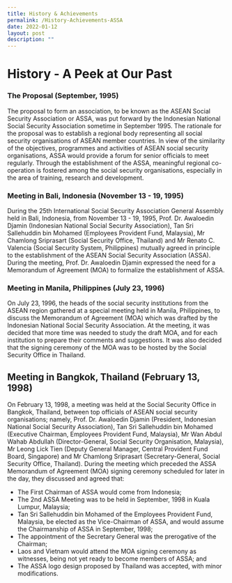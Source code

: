 ```yaml
---
title: History & Achievements
permalink: /History-Achievements-ASSA
date: 2022-01-12
layout: post
description: ""
---
```

# History - A Peek at Our Past

### The Proposal (September, 1995)
The proposal to form an association, to be known as the ASEAN Social Security Association or ASSA, was put forward by the Indonesian National Social Security Association sometime in September 1995. The rationale for the proposal was to establish a regional body representing all social security organisations of ASEAN member countries. In view of the similarity of the objectives, programmes and activities of ASEAN social security organisations, ASSA would provide a forum for senior officials to meet regularly. Through the establishment of the ASSA, meaningful regional co-operation is fostered among the social security organisations, especially in the area of training, research and development.

### Meeting in Bali, Indonesia (November 13 - 19, 1995)
During the 25th International Social Security Association General Assembly held in Bali, Indonesia, from November 13 - 19, 1995, Prof. Dr. Awaloedin Djamin (Indonesian National Social Security Association), Tan Sri Sallehuddin bin Mohamed (Employees Provident Fund, Malaysia), Mr Chamlong Sriprasart (Social Security Office, Thailand) and Mr Renato C. Valencia (Social Security System, Philippines) mutually agreed in principle to the establishment of the ASEAN Social Security Association (ASSA). During the meeting, Prof. Dr. Awaloedin Djamin expressed the need for a Memorandum of Agreement (MOA) to formalize the establishment of ASSA.

### Meeting in Manila, Philippines (July 23, 1996)
On July 23, 1996, the heads of the social security institutions from the ASEAN region gathered at a special meeting held in Manila, Philippines, to discuss the Memorandum of Agreement (MOA) which was drafted by the Indonesian National Social Security Association. At the meeting, it was decided that more time was needed to study the draft MOA, and for each institution to prepare their comments and suggestions. It was also decided that the signing ceremony of the MOA was to be hosted by the Social Security Office in Thailand.

## Meeting in Bangkok, Thailand (February 13, 1998)
On February 13, 1998, a meeting was held at the Social Security Office in Bangkok, Thailand, between top officials of ASEAN social security organisations; namely, Prof. Dr. Awaloedin Djamin (President, Indonesian National Social Security Association), Tan Sri Sallehuddin bin Mohamed (Executive Chairman, Employees Provident Fund, Malaysia), Mr Wan Abdul Wahab Abdullah (Director-General, Social Security Organisation, Malaysia), Mr Leong Lick Tien (Deputy General Manager, Central Provident Fund Board, Singapore) and Mr Chamlong Sriprasart (Secretary-General, Social Security Office, Thailand). During the meeting which preceded the ASSA Memorandum of Agreement (MOA) signing ceremony scheduled for later in the day, they discussed and agreed that:
* The First Chairman of ASSA would come from Indonesia;
* The 2nd ASSA Meeting was to be held in September, 1998 in Kuala Lumpur, Malaysia;
* Tan Sri Sallehuddin bin Mohamed of the Employees Provident Fund, Malaysia, be elected as the Vice-Chairman of ASSA, and would assume the Chairmanship of ASSA in September, 1998;
* The appointment of the Secretary General was the prerogative of the Chairman;
* Laos and Vietnam would attend the MOA signing ceremony as witnesses, being not yet ready to become members of ASSA; and
* The ASSA logo design proposed by Thailand was accepted, with minor modifications.

